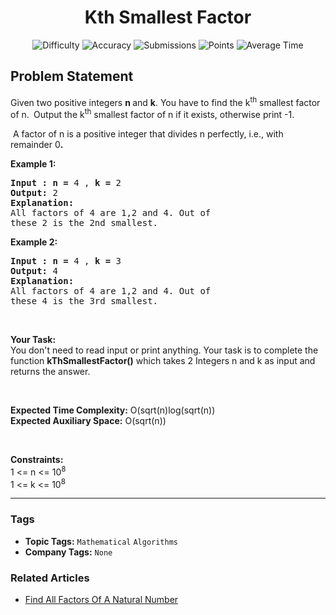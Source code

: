 <h1 align="center">Kth Smallest Factor</h1>

<p align="center">
  <img alt="Difficulty" title="Difficulty" src="https://custom-icon-badges.demolab.com/badge/Difficulty: Medium-1F222E?style=for-the-badge&logoColor=white&logo=fire"/>
  <img alt="Accuracy" title="Accuracy" src="https://custom-icon-badges.demolab.com/badge/Accuracy: 26.83%25-1F222E?style=for-the-badge&logoColor=white&logo=target"/>
  <img alt="Submissions" title="Submissions" src="https://custom-icon-badges.demolab.com/badge/Submissions: 21K+-1F222E?style=for-the-badge&logoColor=white&logo=repo"/>
  <img alt="Points" title="Points" src="https://custom-icon-badges.demolab.com/badge/Points: 4-1F222E?style=for-the-badge&logoColor=white&logo=award"/>
  <img alt="Average Time" title="Average Time" src="https://custom-icon-badges.demolab.com/badge/Average%20Time: N/A-1F222E?style=for-the-badge&logoColor=white&logo=clock"/>
</p>

## Problem Statement

Given two positive integers <b>n </b>and <b>k</b>. You have to find the k<sup>th</sup> smallest factor of n. <b> </b>Output the k<sup>th</sup> smallest factor of n if it exists, otherwise print -1.

 A factor of n is a positive integer that divides n perfectly, i.e., with remainder 0<b>.</b>

<b>Example 1:</b>

<pre><b>Input :</b><b> </b><b>n = </b>4 , <b>k = </b>2
<b>Output:</b> 2
<b>Explanation:</b>
All factors of 4 are 1,2 and 4. Out of
these 2 is the 2nd smallest.</pre>

<b>Example 2:</b>

<pre><b>Input :</b><b> </b><b>n = </b>4 , <b>k = </b>3
<b>Output:</b> 4
<b>Explanation:</b>
All factors of 4 are 1,2 and 4. Out of
these 4 is the 3rd smallest.</pre>

 

<b>Your Task:</b><br>You don't need to read input or print anything. Your task is to complete the function <b>kThSmallestFactor()</b> which takes 2 Integers n and k as input and returns the answer.

 

<b>Expected Time Complexity:</b> O(sqrt(n)log(sqrt(n))<br><b>Expected Auxiliary Space:</b> O(sqrt(n))

 

<b>Constraints:</b><br>1 <= n <= 10<sup>8</sup><br>1 <= k <= 10<sup>8</sup>


<hr>

### Tags
- **Topic Tags:** `Mathematical` `Algorithms`
- **Company Tags:** `None`

### Related Articles
- [Find All Factors Of A Natural Number](https://www.geeksforgeeks.org/find-all-factors-of-a-natural-number/)

